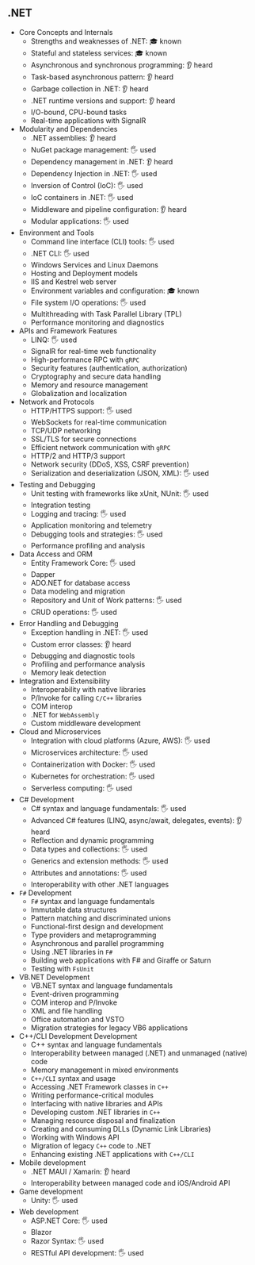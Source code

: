 ## .NET

- Core Concepts and Internals
  - Strengths and weaknesses of .NET: 🎓 known
  - Stateful and stateless services: 🎓 known
  - Asynchronous and synchronous programming: 👂 heard
  - Task-based asynchronous pattern: 👂 heard
  - Garbage collection in .NET: 👂 heard
  - .NET runtime versions and support: 👂 heard
  - I/O-bound, CPU-bound tasks
  - Real-time applications with SignalR
- Modularity and Dependencies
  - .NET assemblies: 👂 heard
  - NuGet package management: 🖐️ used
  - Dependency management in .NET: 👂 heard
  - Dependency Injection in .NET: 🖐️ used
  - Inversion of Control (IoC): 🖐️ used
  - IoC containers in .NET: 🖐️ used
  - Middleware and pipeline configuration: 👂 heard
  - Modular applications: 🖐️ used
- Environment and Tools
  - Command line interface (CLI) tools: 🖐️ used
  - .NET CLI: 🖐️ used
  - Windows Services and Linux Daemons
  - Hosting and Deployment models
  - IIS and Kestrel web server
  - Environment variables and configuration: 🎓 known
  - File system I/O operations: 🖐️ used
  - Multithreading with Task Parallel Library (TPL)
  - Performance monitoring and diagnostics
- APIs and Framework Features
  - LINQ: 🖐️ used
  - SignalR for real-time web functionality
  - High-performance RPC with `gRPC`
  - Security features (authentication, authorization)
  - Cryptography and secure data handling
  - Memory and resource management
  - Globalization and localization
- Network and Protocols
  - HTTP/HTTPS support: 🖐️ used
  - WebSockets for real-time communication
  - TCP/UDP networking
  - SSL/TLS for secure connections
  - Efficient network communication with `gRPC`
  - HTTP/2 and HTTP/3 support
  - Network security (DDoS, XSS, CSRF prevention)
  - Serialization and deserialization (JSON, XML): 🖐️ used
- Testing and Debugging
  - Unit testing with frameworks like xUnit, NUnit: 🖐️ used
  - Integration testing
  - Logging and tracing: 🖐️ used
  - Application monitoring and telemetry
  - Debugging tools and strategies: 🖐️ used
  - Performance profiling and analysis
- Data Access and ORM
  - Entity Framework Core: 🖐️ used
  - Dapper
  - ADO.NET for database access
  - Data modeling and migration
  - Repository and Unit of Work patterns: 🖐️ used
  - CRUD operations: 🖐️ used
- Error Handling and Debugging
  - Exception handling in .NET: 🖐️ used
  - Custom error classes: 👂 heard
  - Debugging and diagnostic tools
  - Profiling and performance analysis
  - Memory leak detection
- Integration and Extensibility
  - Interoperability with native libraries
  - P/Invoke for calling `C/C++` libraries
  - COM interop
  - .NET for `WebAssembly`
  - Custom middleware development
- Cloud and Microservices
  - Integration with cloud platforms (Azure, AWS): 🖐️ used
  - Microservices architecture: 🖐️ used
  - Containerization with Docker: 🖐️ used
  - Kubernetes for orchestration: 🖐️ used
  - Serverless computing: 🖐️ used
- C# Development
  - C# syntax and language fundamentals: 🖐️ used
  - Advanced C# features (LINQ, async/await, delegates, events): 👂 heard
  - Reflection and dynamic programming
  - Data types and collections: 🖐️ used
  - Generics and extension methods: 🖐️ used
  - Attributes and annotations: 🖐️ used
  - Interoperability with other .NET languages
- `F#` Development
  - `F#` syntax and language fundamentals
  - Immutable data structures
  - Pattern matching and discriminated unions
  - Functional-first design and development
  - Type providers and metaprogramming
  - Asynchronous and parallel programming
  - Using .NET libraries in `F#`
  - Building web applications with F# and Giraffe or Saturn
  - Testing with `FsUnit`
- VB.NET Development
  - VB.NET syntax and language fundamentals
  - Event-driven programming
  - COM interop and P/Invoke
  - XML and file handling
  - Office automation and VSTO
  - Migration strategies for legacy VB6 applications
- C++/CLI Development Development
  - C++ syntax and language fundamentals
  - Interoperability between managed (.NET) and unmanaged (native) code
  - Memory management in mixed environments
  - `C++/CLI` syntax and usage
  - Accessing .NET Framework classes in `C++`
  - Writing performance-critical modules
  - Interfacing with native libraries and APIs
  - Developing custom .NET libraries in `C++`
  - Managing resource disposal and finalization
  - Creating and consuming DLLs (Dynamic Link Libraries)
  - Working with Windows API
  - Migration of legacy `C++` code to .NET
  - Enhancing existing .NET applications with `C++/CLI`
- Mobile development
  - .NET MAUI / Xamarin: 👂 heard
  - Interoperability between managed code and iOS/Android API
- Game development
  - Unity: 🖐️ used
- Web development
  - ASP.NET Core: 🖐️ used
  - Blazor
  - Razor Syntax: 🖐️ used
  - RESTful API development: 🖐️ used
